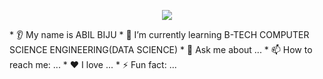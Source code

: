 <p align="center">
  <img src="https://capsule-render.vercel.app/api?text=Hey Everyone!🕹️&animation=fadeIn&type=waving&color=gradient&height=100"/>
</p>
* 👂 My name is  ABIL BIJU
* 🌱 I’m currently learning B-TECH COMPUTER SCIENCE ENGINEERING(DATA SCIENCE)
* 💬 Ask me about ...
* 📫 How to reach me: ...
* ❤️ I love ...
* ⚡ Fun fact: ...
